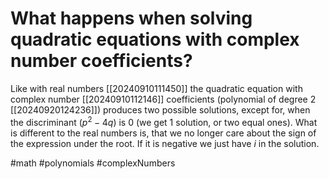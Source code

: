 # What happens when solving quadratic equations with complex number coefficients?
Like with real numbers [[20240910111450]] the quadratic equation with complex number [[20240910112146]] coefficients (polynomial of degree 2 [[20240920124236]]) produces two possible solutions, except for, when the discriminant ($p^2-4q$) is 0 (we get 1 solution, or two equal ones).
What is different to the real numbers is, that we no longer care about the sign of the expression under the root.
If it is negative we just have $i$ in the solution.

#math #polynomials #complexNumbers